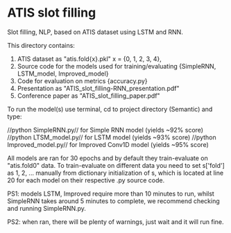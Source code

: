 # ATIS slot filling

Slot filling, NLP, based on ATIS dataset using LSTM and RNN.

This directory contains:
1. ATIS dataset as "atis.fold{x}.pkl" x = {0, 1, 2, 3, 4},
2. Source code for the models used for training/evaluating {SimpleRNN, LSTM_model, Improved_model}
3. Code for evaluation on metrics {accuracy.py}
4. Presentation as "ATIS_slot_filling-RNN_presentation.pdf"
5. Conference paper as "ATIS_slot_filling_paper.pdf"


To run the model(s) use terminal, cd to project directory (Semantic) and type:

//python SimpleRNN.py// for Simple RNN model (yields ~92% score)
//python LTSM_model.py// for LSTM model (yields ~93% score)
//python Improved_model.py// for Improved Conv1D model (yields ~95% score)

All models are ran for 30 epochs and by default they train-evaluate on "atis.fold0" data.
To train-evaluate on different data you need to set s['fold'] as 1, 2, ... manually from dictionary initialization of s, which is located at line 20 for each model on their respective .py source code.

PS1: models LSTM, Improved require more than 10 minutes to run, whilst SimpleRNN takes around 5 minutes to complete, we recommend checking and running SimpleRNN.py.

PS2: when ran, there will be plenty of warnings, just wait and it will run fine.
